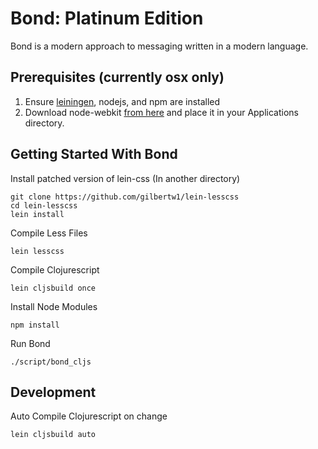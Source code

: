# Bond: Platinum Edition

Bond is a modern approach to messaging written in a modern language.

## Prerequisites (currently osx only)

1. Ensure [leiningen](http://leiningen.org/), nodejs, and npm are installed
2. Download node-webkit [from here](https://github.com/rogerwang/node-webkit#downloads) and place it in your Applications directory.

## Getting Started With Bond

Install patched version of lein-css (In another directory)

    git clone https://github.com/gilbertw1/lein-lesscss
    cd lein-lesscss
    lein install

Compile Less Files

    lein lesscss

Compile Clojurescript

    lein cljsbuild once

Install Node Modules

    npm install

Run Bond

    ./script/bond_cljs


## Development

Auto Compile Clojurescript on change

    lein cljsbuild auto